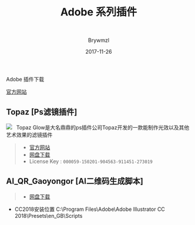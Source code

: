 ﻿---
layout:     post
title:      Adobe 系列插件
subtitle:   
date:       2017-11-26
author:     Brywmzl
header-img: img/Adobe/Trapcode-Suite-14-banner.jpg
catalog: true
tags:
    - Adobe
    - Adobe系列插件
    - 插件
---
Adobe 插件下载

<!--more-->

[官方网站](https://www.adobeexchange.com/creativecloud.html)  

## Topaz [Ps滤镜插件]
![](http://www.topazlabs.com/glow_static/img/macbook_glow2.jpg)  
Topaz Glow是大名鼎鼎的ps插件公司Topaz开发的一款能制作光效以及其他艺术效果的滤镜插件  
>- [官方网站](http://www.topazlabs.com/glow)  
>- [网盘下载](http://pan.baidu.com/s/1bpxwBxH)  
>- License Key : `000059-150201-904563-911451-273019`  

## AI_QR_Gaoyongor [AI二维码生成脚本]
>- [网盘下载](https://pan.baidu.com/s/1dF30ekx#list/path=/App/Adobe/_Plug-ins/Ai/AI_QR_Gaoyongor&parentPath=/App)  

* CC2018安装位置
C:\Program Files\Adobe\Adobe Illustrator CC 2018\Presets\en_GB\Scripts
